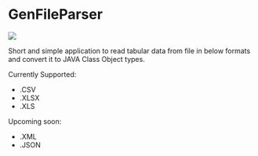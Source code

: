 # GenFileParser

![](https://travis-ci.org/cheenamalhotra/GenFileParser.svg?branch=master)

Short and simple application to read tabular data from file in below formats and convert it to JAVA Class Object types.

Currently Supported:
- .CSV
- .XLSX
- .XLS

Upcoming soon:
- .XML
- .JSON
